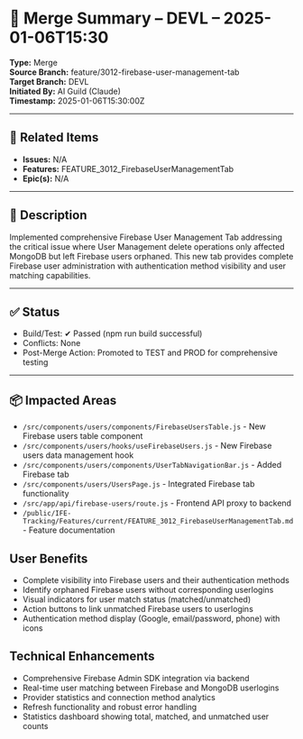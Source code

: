 # 🔄 Merge Summary – DEVL – 2025-01-06T15:30

**Type:** Merge  
**Source Branch:** feature/3012-firebase-user-management-tab  
**Target Branch:** DEVL  
**Initiated By:** AI Guild (Claude)  
**Timestamp:** 2025-01-06T15:30:00Z

---

## 📌 Related Items

- **Issues:** N/A
- **Features:** FEATURE_3012_FirebaseUserManagementTab
- **Epic(s):** N/A

---

## 📝 Description

Implemented comprehensive Firebase User Management Tab addressing the critical issue where User Management delete operations only affected MongoDB but left Firebase users orphaned. This new tab provides complete Firebase user administration with authentication method visibility and user matching capabilities.

---

## ✅ Status

- Build/Test: ✔ Passed (npm run build successful)  
- Conflicts: None  
- Post-Merge Action: Promoted to TEST and PROD for comprehensive testing

---

## 📦 Impacted Areas

- `/src/components/users/components/FirebaseUsersTable.js` - New Firebase users table component
- `/src/components/users/hooks/useFirebaseUsers.js` - New Firebase users data management hook
- `/src/components/users/components/UserTabNavigationBar.js` - Added Firebase tab
- `/src/components/users/UsersPage.js` - Integrated Firebase tab functionality
- `/src/app/api/firebase-users/route.js` - Frontend API proxy to backend
- `/public/IFE-Tracking/Features/current/FEATURE_3012_FirebaseUserManagementTab.md` - Feature documentation

## User Benefits
- Complete visibility into Firebase users and their authentication methods
- Identify orphaned Firebase users without corresponding userlogins
- Visual indicators for user match status (matched/unmatched)
- Action buttons to link unmatched Firebase users to userlogins
- Authentication method display (Google, email/password, phone) with icons

## Technical Enhancements
- Comprehensive Firebase Admin SDK integration via backend
- Real-time user matching between Firebase and MongoDB userlogins
- Provider statistics and connection method analytics
- Refresh functionality and robust error handling
- Statistics dashboard showing total, matched, and unmatched user counts